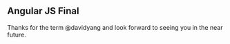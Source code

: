 ## Angular JS Final
Thanks for the term @davidyang and look forward to seeing you in the near
future.
